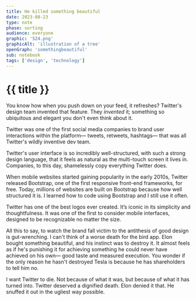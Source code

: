 ```yaml
---
title: He killed something beautiful
date: 2023-08-23
type: note
phase: sorting
audience: everyone
graphic: '524.png'
graphicAlt: 'illustration of a tree'
openGraph: 'somethingbeautiful'
sub: notebook
tags: ['design', 'technology']
---
```


# {{ title }}

You know how when you push down on your feed, it refreshes? Twitter's design team invented that feature. They *invented* it; something so ubiquitous and elegant you don't even think about it.


Twitter was one of the first social media companies to brand user interactions within the platform— tweets, retweets, hashtags— that was all Twitter's wildly inventive dev team.

Twitter's user interface is so incredibly well-structured, with such a strong design language, that it feels as natural as the multi-touch screen it lives in. Companies, to this day, shamelessly copy everything Twitter does.

When mobile websites started gaining popularity in the early 2010s, Twitter released Bootstrap, one of the first responsive front-end frameworks, for free. Today, millions of websites are built on Bootstrap because how well structured it is. I learned how to code using Bootstrap and I still use it often.

Twitter has one of the best logos ever created. It’s iconic in its simplicity and thoughtfulness. It was one of the first to consider mobile interfaces, designed to be recognizable no matter the size.

All this to say, to watch the brand fall victim to the antithesis of good design is gut-wrenching. I can't think of a worse death for the bird app. Elon bought something beautiful, and his instinct was to destroy it. It almost feels as if he's punishing it for achieving something he could never have achieved on his own— good taste and measured execution. You wonder if the only reason he hasn't destroyed Tesla is because he has shareholders to tell him no.

I want Twitter to die. Not because of what it was, but because of what it has turned into. Twitter deserved a dignified death. Elon denied it that. He snuffed it out in the ugliest way possible.

